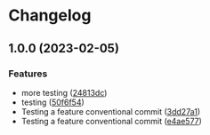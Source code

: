 # Changelog

## 1.0.0 (2023-02-05)


### Features

* more testing ([24813dc](https://github.com/jearle10/cscart-rs/commit/24813dc6a93bcdfb82b8915a0bf932dc16d91ae0))
* testing ([50f6f54](https://github.com/jearle10/cscart-rs/commit/50f6f54e89367fda9041aacc431988752548e620))
* Testing a feature conventional commit ([3dd27a1](https://github.com/jearle10/cscart-rs/commit/3dd27a1b12fd047a1e2e1dc58a2a19bd8090cb23))
* Testing a feature conventional commit ([e4ae577](https://github.com/jearle10/cscart-rs/commit/e4ae57763af8066cb0d3ed303dccecb1b2e553d0))
